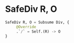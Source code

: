 # SafeDiv R, O

```python
SafeDiv R, O = Subsume Div, {
     @Override
     .`/` = Self.(R) -> O
}
```